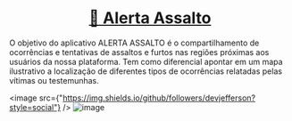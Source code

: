 <h1 align="center">
    <a href="https://alertaassalto.com.br/">🔗 Alerta Assalto</a>
</h1>

<p align="left">O objetivo do aplicativo ALERTA ASSALTO é o compartilhamento de ocorrências e tentativas de assaltos e furtos nas regiões próximas aos usuários da nossa plataforma. Tem como diferencial apontar em um mapa ilustrativo a localização de diferentes tipos de ocorrências relatadas pelas vítimas ou testemunhas.</p>

<image src={"https://img.shields.io/github/followers/devjefferson?style=social"} />
![image]({"https://img.shields.io/github/followers/devjefferson?style=social"})
